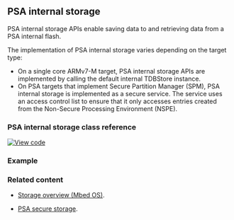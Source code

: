 ## PSA internal storage

PSA internal storage APIs enable saving data to and retrieving data from a PSA internal flash.

The implementation of PSA internal storage varies depending on the target type:

* On a single core ARMv7-M target, PSA internal storage APIs are implemented by calling the default internal TDBStore instance.
* On PSA targets that implement Secure Partition Manager (SPM), PSA internal storage is implemented as a secure service. The service uses an access control list to ensure that it only accesses entries created from the Non-Secure Processing Environment (NSPE).

### PSA internal storage class reference

[![View code](https://www.mbed.com/embed/?type=library)](https://os.mbed.com/docs/development/mbed-os-api-doxy/psa__prot__internal__storage_8h.html)

### Example

### Related content

* [Storage overview (Mbed OS)](..apis/storage.html).

* [PSA secure storage](https://pages.arm.com/PSA-APIs).
